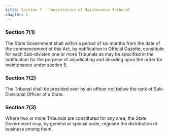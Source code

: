 ```yaml
---
title: Section 7 - Constitution of Maintenance Tribunal
chapter: 2
---
```


### Section 7(1) 

The State Government shall within a period of six months from the date of the commencement of this Act, by notification in Official Gazette, constitute for each Sub-division one or more Tribunals as may be specified in the notification for the purpose of adjudicating and deciding upon the order for maintenance under section 5.

### Section 7(2) 

The Tribunal shall be presided over by an officer not below the rank of Sub- Divisional Officer of a State.

### Section 7(3) 

Where two or more Tribunals are constituted for any area, the State Government may, by general or special order, regulate the distribution of business among them.

